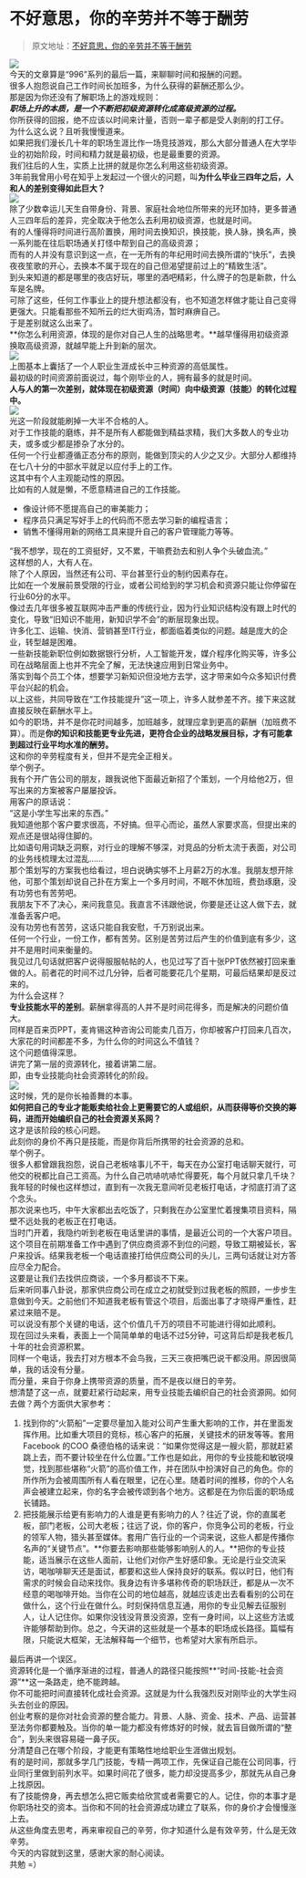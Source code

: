 # 不好意思，你的辛劳并不等于酬劳

> 原文地址：[不好意思，你的辛劳并不等于酬劳](https://mp.weixin.qq.com/s/ODfSR-_dxpNiMUj8UOPY5A)

[![](./不好意思，你的辛劳并不等于酬劳/1658481324183-0ad9f567-f2d7-4d3c-b488-2e27d49bc79e.webp)](http://yupaits.com/images/%E4%B8%8D%E5%A5%BD%E6%84%8F%E6%80%9D%E4%BD%A0%E7%9A%84%E8%BE%9B%E5%8A%B3%E5%B9%B6%E4%B8%8D%E7%AD%89%E4%BA%8E%E9%85%AC%E5%8A%B3/1.webp)<br />今天的文章算是“996”系列的最后一篇，来聊聊时间和报酬的问题。<br />很多人抱怨说自己工作时间长加班多，为什么获得的薪酬还那么少。<br />那是因为你还没有了解职场上的游戏规则：<br />_**职场上升的本质，是一个不断把初级资源转化成高级资源的过程。**_<br />你所获得的回报，绝不应该以时间来计量，否则一辈子都是受人剥削的打工仔。<br />为什么这么说？且听我慢慢道来。<br />如果把我们漫长几十年的职场生涯比作一场竞技游戏，那么大部分普通人在大学毕业的初始阶段，时间和精力就是最初级，也是最重要的资源。<br />我们往后的人生，实质上比拼的就是你怎么利用这些初级资源。<br />3年前我曾用小号在知乎上发起过一个很火的问题，叫**为什么毕业三四年之后，人和人的差别变得如此巨大？**<br />[![](./不好意思，你的辛劳并不等于酬劳/1658481323963-d6b50b2b-d951-49ac-9266-9958518f6055.webp)](http://yupaits.com/images/%E4%B8%8D%E5%A5%BD%E6%84%8F%E6%80%9D%E4%BD%A0%E7%9A%84%E8%BE%9B%E5%8A%B3%E5%B9%B6%E4%B8%8D%E7%AD%89%E4%BA%8E%E9%85%AC%E5%8A%B3/2.webp)<br />除了少数幸运儿天生自带身份、背景、家庭社会地位所带来的光环加持，更多普通人三四年后的差异，完全取决于他怎么去利用初级资源，也就是时间。<br />有的人懂得将时间进行高阶置换，用时间去换知识，换技能，换人脉，换名声，换一系列能在往后职场通关打怪中帮到自己的高级资源；<br />而有的人并没有意识到这一点，在一无所有的年纪用时间去换所谓的“快乐”，去换夜夜笙歌的开心，去换本不属于现在的自己但渴望提前过上的“精致生活”。<br />到头来知道的都是哪里的夜店好玩，哪里的酒吧精彩，什么牌子的包是新款，什么车是名牌。<br />可除了这些，任何工作事业上的提升想法都没有，也不知道怎样做才能让自己变得更强大。只能看那些不知所云的烂大街鸡汤，暂时麻痹自己。<br />于是差别就这么出来了。<br />**你怎么利用资源，体现的是你对自己人生的战略思考。**越早懂得用初级资源换取高级资源，就越早能上升到新的层次。<br />[![](./不好意思，你的辛劳并不等于酬劳/1658481323986-27d112c0-2a90-469e-9601-a590638f6b63.webp)](http://yupaits.com/images/%E4%B8%8D%E5%A5%BD%E6%84%8F%E6%80%9D%E4%BD%A0%E7%9A%84%E8%BE%9B%E5%8A%B3%E5%B9%B6%E4%B8%8D%E7%AD%89%E4%BA%8E%E9%85%AC%E5%8A%B3/3.webp)<br />上图基本上囊括了一个人职业生涯成长中三种资源的高低属性。<br />最初级的时间资源前面说过，每个刚毕业的人，拥有最多的就是时间。<br />**人与人的第一次差别，就体现在初级资源（时间）向中级资源（技能）的转化过程中。**<br />[![](./不好意思，你的辛劳并不等于酬劳/1658481323959-3368cd0c-2cc9-44e8-b315-c0856b6e3772.webp)](http://yupaits.com/images/%E4%B8%8D%E5%A5%BD%E6%84%8F%E6%80%9D%E4%BD%A0%E7%9A%84%E8%BE%9B%E5%8A%B3%E5%B9%B6%E4%B8%8D%E7%AD%89%E4%BA%8E%E9%85%AC%E5%8A%B3/4.webp)<br />光这一阶段就能刷掉一大半不合格的人。<br />对于工作技能的磨练，并不是所有人都能做到精益求精，我们大多数人的专业功夫，或多或少都是掺杂了水分的。<br />任何一个行业都遵循正态分布的原则，能做到顶尖的人少之又少。大部分人都维持在七八十分的中部水平就足以应付手上的工作。<br />这其中有个人主观能动性的原因。<br />比如有的人就是懒，不愿意精进自己的工作技能。

- 像设计师不愿提高自己的审美能力；
- 程序员只满足写好手上的代码而不愿去学习新的编程语言；
- 销售不懂得用新的网络工具来提升自己的客户管理能力等等。

“我不想学，现在的工资挺好，又不累，干嘛费劲去和别人争个头破血流。”<br />这样想的人，大有人在。<br />除了个人原因，当然还有公司、平台甚至行业的制约因素存在。<br />比如在一个发展前景受限的行业，或者公司给到的学习机会和资源只能让你停留在行业60分的水平。<br />像过去几年很多被互联网冲击严重的传统行业，因为行业知识结构没有跟上时代的变化，导致“旧知识不能用，新知识学不会”的断层现象出现。<br />许多化工、运输、快消、营销甚至IT行业，都面临着类似的问题。越是庞大的企业，转型越是困难。<br />一些新技能新职位例如数据银行分析，人工智能开发，媒介程序化购买等，许多公司在战略层面上也并不完全了解，无法快速应用到日常业务中。<br />落实到每个员工个体，想要学习新知识但没地方去学，这才带来如今众多知识付费平台兴起的机会。<br />以上这些，共同导致在“工作技能提升”这一项上，许多人就参差不齐。接下来这就直接反映在薪酬水平上。<br />如今的职场，并不是你花时间越多，加班越多，就理应拿到更高的薪酬（加班费不算）。而是**你的知识和技能更专业先进，更符合企业的战略发展目标，才有可能拿到超过行业平均水准的酬劳。**<br />这和你的辛劳程度有关，但并不是完全正相关。<br />举个例子。<br />我有个开广告公司的朋友，跟我说他下面最近新招了个策划，一个月给他2万，但写出来的方案被客户屡屡投诉。<br />用客户的原话说：<br />“这是小学生写出来的东西。”<br />我知道他那个客户要求很高，不好搞。但平心而论，虽然人家要求高，但提出来的观点还是很站得住脚的。<br />比如语句用词缺乏洞察，对行业的理解不够深，对竞品的分析太流于表面，对公司的业务线梳理太过混乱……<br />那个策划写的方案我也给看过，坦白说确实够不上月薪2万的水准。我朋友想开除他，可那个策划却说自己扑在方案上一个多月时间，不眠不休加班，费劲琢磨，没有功劳也有苦劳吧。<br />我朋友下不了决心，来问我意见。我直言不讳跟他说，你要是还让这人做下去，就准备丢客户吧。<br />没有功劳也有苦劳，这话只能自我安慰，千万别说出来。<br />任何一个行业，一份工作，都有苦劳。区别是苦劳过后产生的价值到底有多少，这并不是用时间来衡量的。<br />我见过几句话就把客户说得服服帖帖的人，也见过写了百十张PPT依然被打回来重做的人。前者花的时间不过几分钟，后者可能要花几个星期，可最后结果却是反过来的。<br />为什么会这样？<br />**专业技能水平的差别**。薪酬拿得高的人并不是时间花得多，而是解决的问题价值大。<br />同样是百来页PPT，麦肯锡这种咨询公司能卖几百万，你却被客户打回来几百次，大家花的时间都差不多，为什么你的时间这么不值钱？<br />这个问题值得深思。<br />讲完了第一层的资源转化，接着讲第二层。<br />即，由专业技能向社会资源转化的阶段。<br />[![](./不好意思，你的辛劳并不等于酬劳/1658481323912-1f7f2459-6748-4253-924f-8c473da99ec4.webp)](http://yupaits.com/images/%E4%B8%8D%E5%A5%BD%E6%84%8F%E6%80%9D%E4%BD%A0%E7%9A%84%E8%BE%9B%E5%8A%B3%E5%B9%B6%E4%B8%8D%E7%AD%89%E4%BA%8E%E9%85%AC%E5%8A%B3/5.webp)<br />这时候，凭的是你长袖善舞的本事。<br />**如何把自己的专业才能贩卖给社会上更需要它的人或组织，从而获得等价交换的筹码，进而开始编织自己的社会资源关系网？**<br />这才是该阶段的核心问题。<br />此刻你的身价不再只是技能，而是你背后所携带的社会资源的总和。<br />举个例子。<br />很多人都曾跟我抱怨，说自己老板啥事儿不干，每天在办公室打电话聊天就行，可他交的税都比自己工资高。为什么自己吭哧吭哧忙得要死，每个月就只拿几千块？<br />我年轻的时候也这样想过，直到有一次我无意间听见老板打电话，才彻底打消了这个念头。<br />那次说来也巧，中午大家都出去吃饭了，只剩我在办公室里忙着搜集项目资料，隔壁不远处我的老板正在打电话。<br />当时门开着，我隐约听到老板在电话里讲的事情，是最近公司的一个大客户项目。<br />这个项目在前期准备工作中遇到了供应商资源不到位的问题，导致工期被延长，客户来投诉。结果我老板一个电话直接打给供应商公司的头儿，三两句话就让对方答应尽全力配合。<br />这要是让我们去找供应商谈，一个多月都谈不下来。<br />后来听同事八卦说，那家供应商公司在成立之初就受到过我老板的照顾，一步步生意做到今天。之前他们不知道我老板有管这个项目，后面出事了才晓得严重性，赶紧过来赔不是。<br />可以说没有那个关键的电话，这个价值几千万的项目不可能进行得如此顺利。<br />现在回过头来看，表面上一个简简单单的电话不过5分钟，可这背后却是我老板几十年的社会资源积累。<br />同样一个电话，我去打对方根本不会鸟我，三天三夜把嘴巴说干都没用。原因很简单，我的话没有分量。<br />而分量，来自于你身上携带资源的质量，而不是夜以继日的辛劳。<br />想清楚了这一点，就要赶紧行动起来，用专业技能去编织自己的社会资源网。如何去做？两个方面供大家参考：

1. 找到你的“火箭船”一定要尽量加入能对公司产生重大影响的工作，并在里面发挥作用。比如重大项目的竞标，核心客户的拓展，关键技术的研发等等。套用Facebook 的COO 桑德伯格的话来说：“如果你觉得这是一艘火箭，那就赶紧跳上去，而不要计较坐在什么位置。”工作也是如此，用你的专业技能和敏锐嗅觉，找到那些堪称“火箭”的高价值工作，并在团队中扮演好自己的角色。你的所作所为会被周围所有人看在眼里，记在心里。随着时间的推移，你的个人名声会被建立起来，你的名字会被传颂到各个地方。这都是在为你后面的职场成长铺路。
2. 把技能展示给更有影响力的人谁是更有影响力的人？往近了说，你的直属老板，部门老板，公司大老板；往远了说，你的客户，你竞争公司的老板，行业的领军人物，猎头甚至媒体。套用广告行业的一个词来说，这些人都是传播你名声的“关键节点”。**你要去影响那些能够影响别人的人。**把你的专业技能，适当展示在这些人面前，让他们对你产生好感印象。无论是行业交流采访，喝咖啡聊天还是面试，都要和这些人保持良好的联系。假以时日，他们有需求的时候会自动来找你。我身边有许多堪称传奇的职场跃迁，都是从一次不经意的喝咖啡开始。当你在公司的地位越高，就越应该走出去看看别的公司在做什么，这个行业在做什么。时刻保持信息互通，用你的专业见解去征服别人，让人记住你。如果你没钱没背景没资源，空有一身时间，以上这些方法或许能够帮助到你。总之，今天讲的这些就是一个基本的职场成长路径。篇幅有限，只能说大框架，无法解释每一个细节，也希望对大家有所启示。

最后再讲一个误区。<br />资源转化是一个循序渐进的过程，普通人的路径只能按照**“时间-技能-社会资源”**这一条路走，绝不能跨越。<br />你不可能把时间直接转化成社会资源。这就是为什么我强烈反对刚毕业的大学生闷头去创业的原因。<br />创业考察的是你对社会资源的整合能力。背景、人脉、资金、技术、产品、运营甚至法务你都要触及。当你的单一能力都没有修炼好的时候，就去盲目做所谓的“整合”，到头来很容易碰一鼻子灰。<br />分清楚自己在哪个阶段，才能更有策略性地给职业生涯做出规划。<br />有的是时间，那就多学几门技能，专精一两项工作，先保证自己能在公司同事，行业同行里做到前列水平。如果时间花了很多，能力却没提高多少，那就先从自己身上找原因。<br />有了技能傍身，再去想怎么把它贩卖给欣赏或者需要它的人。记住，你的本事才是你职场社交的资本。当你和不同的社会资源成功建立了联系，你的身价才会慢慢涨上去。<br />从这些角度去思考，再来审视自己的辛劳，你才知道什么是有效辛劳，什么是无效辛劳。<br />今天的内容就到这里，感谢大家的耐心阅读。<br />共勉 =）
